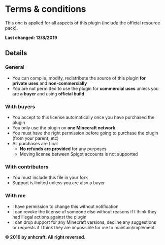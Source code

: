 # Terms & conditions

This one is applied for all aspects of this plugin (include the official resource pack).

**Last changed: 13/8/2019**

## Details

### General
- You can compile, modify, redistribute the source of this plugin **for private uses** and **non-commercially**
- You are not permitted to use the plugin for **commercial uses** unless you are **a buyer** and using **official build**

### With buyers

- You accept to this license automatically once you have purchased the plugin
- You only use the plugin on **one Minecraft network**
- You must have the right permission before going to purchase the plugin (from your parent, etc)
- All purchases are final
    - **No refunds are provided** for any purposes
    - Moving license between Spigot accounts is not supported

### With contributors

- You must include this file in your fork
- Support is limited unless you are also a buyer

### With me

- I have permission to change this without notification
- I can revoke the license of someone else without reasons if I think they had illegal actions against the plugin
- I can drop support for any Minecraft versions, decline any suggestions or requests if I think they are impossible for me to maintain/implement

**&copy; 2019 by anhcraft. All right reversed.**
